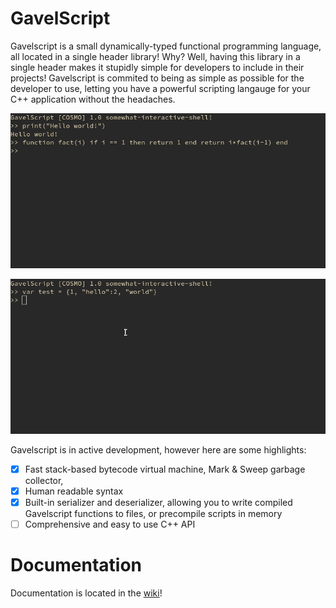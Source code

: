 # GavelScript
Gavelscript is a small dynamically-typed functional programming language, all located in a single header library! Why? Well, having this library in a single header makes it stupidly simple for developers to include in their projects! Gavelscript is commited to being as simple as possible for the developer to use, letting you have a powerful scripting langauge for your C++ application without the headaches.

![Recursive Factorial Demo](pics/demo.gif)

![For loop over table entries Demo](pics/demo2.gif)

Gavelscript is in active development, however here are some highlights:
- [X] Fast stack-based bytecode virtual machine, Mark & Sweep garbage collector, 
- [X] Human readable syntax
- [X] Built-in serializer and deserializer, allowing you to write compiled Gavelscript functions to files, or precompile scripts in memory
- [ ] Comprehensive and easy to use C++ API

# Documentation
Documentation is located in the [wiki](../../wiki/About)! 